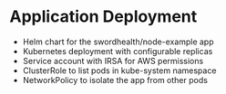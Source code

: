# Application Deployment

- Helm chart for the swordhealth/node-example app
- Kubernetes deployment with configurable replicas
- Service account with IRSA for AWS permissions
- ClusterRole to list pods in kube-system namespace
- NetworkPolicy to isolate the app from other pods